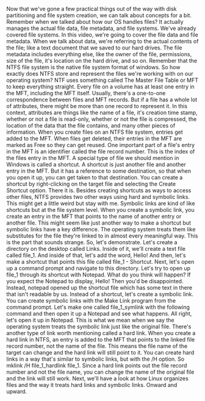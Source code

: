 Now that we've gone a few practical things out of the way with disk partitioning
and file system creation, we can talk about concepts for a bit. Remember when we
talked about how our OS handles files? It actually manages the actual file data,
file metadata, and file systems. We've already covered file systems. In this
video, we're going to cover the file data and file metadata. When we talk about
data, we're referring to the actual contents of the file; like a text document
that we saved to our hard drives. The file metadata includes everything else,
like the owner of the file, permissions, size of the file, it's location on the
hard drive, and so on. Remember that the NTFS file system is the native file
system format of windows. So how exactly does NTFS store and represent the files
we're working with on our operating system? NTF uses something called The Master
File Table or MFT to keep everything straight. Every file on a volume has at
least one entry in the MFT, including the MFT itself. Usually, there's a
one-to-one correspondence between files and MFT records. But if a file has a
whole lot of attributes, there might be more than one record to represent it. In
this context, attributes are things like the name of a file, it's creation time
stamp, whether or not a file is read-only, whether or not the file is
compressed, the location of the data that the file contains, and many other
pieces of information. When you create files on an NTFS file system, entries get
added to the MFT. When files get deleted, their entries in the MFT are marked as
Free so they can get reused. One important part of a file's entry in the MFT is
an identifier called the file record number. This is the index of the files
entry in the MFT. A special type of file we should mention in Windows is called
a shortcut. A shortcut is just another file and another entry in the MFT. But it
has a reference to some destination, so that when you open it up, you can get
taken to that destination. You can create a shortcut by right-clicking on the
target file and selecting the Create Shortcut option. There it is. Besides
creating shortcuts as ways to access other files, NTFS provides two other ways
using hard and symbolic links. This might get a little weird but stay with me.
Symbolic links are kind of like shortcuts but at the file system level. When you
create a symbolic link, you create an entry in the MFT that points to the name
of another entry or another file. This might seem like just another way to make
a shortcut but symbolic links have a key difference. The operating system treats
them like substitutes for the file they're linked to in almost every meaningful
way. This is the part that sounds strange. So, let's demonstrate. Let's create a
directory on the desktop called Links. Inside of it, we'll create a text file
called file_1. And inside of that, let's add the word, Hello! And then, let's
make a shortcut that points this file called file_1 - Shortcut. Next, let's open
up a command prompt and navigate to this directory. Let's try to open up file_1
through its shortcut with Notepad. What do you think will happen? If you expect
the Notepad to display, Hello! Then you'd be disappointed. Instead, notepad
opened up the shortcut file which has some text in there that isn't readable by
us. Instead of a shortcut, let's create a symbolic link. You can create symbolic
links with the Make Link program from the command prompt. Let's make one called
file_1_symlink with the following command and then open it up a Notepad and see
what happens. All right, let's open it up in Notepad. This is what we mean when
we say the operating system treats the symbolic link just like the original
file. There's another type of link worth mentioning called a hard link. When you
create a hard link in NTFS, an entry is added to the MFT that points to the
linked file record number, not the name of the file. This means the file name of
the target can change and the hard link will still point to it. You can create
hard links in a way that's similar to symbolic links, but with the /H option. So
mklink /H file_1_hardlink file_1. Since a hard link points out the file record
number and not the file name, you can change the name of the original file and
the link will still work. Next, we'll have a look at how Linux organizes files
and the way it treats hard links and symbolic links. Onward and upward.